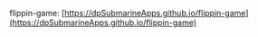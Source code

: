 flippin-game: [https://dpSubmarineApps.github.io/flippin-game](https://dpSubmarineApps.github.io/flippin-game)
